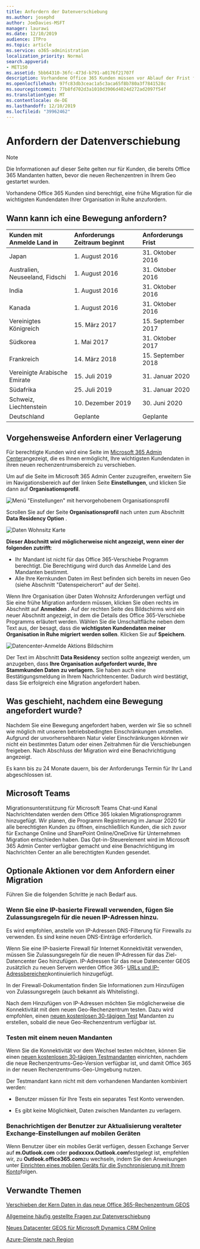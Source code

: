 ```yaml
---
title: Anfordern der Datenverschiebung
ms.author: josephd
author: JoeDavies-MSFT
manager: laurawi
ms.date: 12/10/2019
audience: ITPro
ms.topic: article
ms.service: o365-administration
localization_priority: Normal
search.appverid:
- MET150
ms.assetid: 5bb64310-36fc-473d-b791-a0176f21707f
description: Vorhandene Office 365 Kunden müssen vor Ablauf der Frist für Ihr Land eine Anforderung übermitteln, damit die Kundendaten ihrer teilnehmenden Office 365 Dienste in ihren neuen Geo verschoben werden.
ms.openlocfilehash: 97fc83db3ceac1a5c3aca65f8b780a3f7841528c
ms.sourcegitcommit: 77b8fd702d3a1010d3906d4024d272ad2097f54f
ms.translationtype: MT
ms.contentlocale: de-DE
ms.lasthandoff: 12/10/2019
ms.locfileid: "39962462"
---
```

# <a name="how-to-request-your-data-move"></a>Anfordern der Datenverschiebung

> [!NOTE]
> Die Informationen auf dieser Seite gelten nur für Kunden, die bereits Office 365 Mandanten hatten, bevor die neuen Rechenzentren in Ihrem Geo gestartet wurden. 
  
Vorhandene Office 365 Kunden sind berechtigt, eine frühe Migration für die wichtigsten Kundendaten Ihrer Organisation in Ruhe anzufordern.  
  
## <a name="when-can-i-request-a-move"></a>Wann kann ich eine Bewegung anfordern?

|**Kunden mit Anmelde Land in**|**Anforderungs Zeitraum beginnt**|**Anforderungs Frist**|
|:-----|:-----|:-----|
|Japan  <br/> |1. August 2016  <br/> |31. Oktober 2016  <br/> |
|Australien, Neuseeland, Fidschi  <br/> |1. August 2016  <br/> |31. Oktober 2016  <br/> |
|India  <br/> |1. August 2016  <br/> |31. Oktober 2016  <br/> |
|Kanada  <br/> |1. August 2016  <br/> |31. Oktober 2016  <br/> |
|Vereinigtes Königreich  <br/> |15. März 2017  <br/> |15. September 2017  <br/> |
|Südkorea  <br/> |1. Mai 2017  <br/> |31. Oktober 2017  <br/> |
|Frankreich  <br/> |14. März 2018  <br/> |15. September 2018  <br/> |
|Vereinigte Arabische Emirate  <br/> |15. Juli 2019  <br/> |31. Januar 2020  <br/> |
|Südafrika  <br/> |25. Juli 2019  <br/> |31. Januar 2020  <br/> |
|Schweiz, Liechtenstein  <br/> |10. Dezember 2019  <br/> |30. Juni 2020  <br/> |
|Deutschland  <br/> |Geplante  <br/> |Geplante  <br/> |
   
## <a name="how-to-request-a-move"></a>Vorgehensweise Anfordern einer Verlagerung

Für berechtigte Kunden wird eine Seite im [Microsoft 365 Admin Center](https://aka.ms/365admin)angezeigt, die es Ihnen ermöglicht, Ihre wichtigsten Kundendaten in ihren neuen rechenzentrumsbereich zu verschieben.  
  
Um auf die Seite im Microsoft 365 Admin Center zuzugreifen, erweitern Sie im Navigationsbereich auf der linken Seite **Einstellungen**, und klicken Sie dann auf **Organisationsprofil**.
  
![Menü "Einstellungen" mit hervorgehobenem Organisationsprofil](media/22799fac-32b4-4f79-ae60-3f6ffb7cfbd7.png)
  
Scrollen Sie auf der Seite **Organisationsprofil** nach unten zum Abschnitt **Data Residency Option** . 
  
![Daten Wohnsitz Karte](media/dataresidencyae.jpg)
  
**Dieser Abschnitt wird möglicherweise nicht angezeigt, wenn einer der folgenden zutrifft**:
- Ihr Mandant ist nicht für das Office 365-Verschiebe Programm berechtigt.  Die Berechtigung wird durch das Anmelde Land des Mandanten bestimmt.
- Alle Ihre Kernkunden Daten im Rest befinden sich bereits im neuen Geo (siehe Abschnitt "Datenspeicherort" auf der Seite). 
  
Wenn Ihre Organisation über Daten Wohnsitz Anforderungen verfügt und Sie eine frühe Migration anfordern müssen, klicken Sie oben rechts im Abschnitt auf **Anmelden** . Auf der rechten Seite des Bildschirms wird ein neuer Abschnitt angezeigt, in dem die Details des Office 365-Verschiebe Programms erläutert werden. Wählen Sie die Umschaltfläche neben dem Text aus, der besagt, dass die **wichtigsten Kundendaten meiner Organisation in Ruhe migriert werden sollen**. Klicken Sie auf **Speichern**.
  
![Datencenter-Anmelde Aktions Bildschirm](media/dataresidencyflyoutae.jpg)
  
Der Text im Abschnitt **Data Residency** section sollte angezeigt werden, um anzugeben, dass **Ihre Organisation aufgefordert wurde, Ihre Stammkunden Daten zu verlagern.** Sie haben auch eine Bestätigungsmeldung in Ihrem Nachrichtencenter. Dadurch wird bestätigt, dass Sie erfolgreich eine Migration angefordert haben. 


  
## <a name="what-happens-after-requesting-a-move"></a>Was geschieht, nachdem eine Bewegung angefordert wurde?

Nachdem Sie eine Bewegung angefordert haben, werden wir Sie so schnell wie möglich mit unseren betriebsbedingten Einschränkungen umstellen. Aufgrund der unvorhersehbaren Natur vieler Einschränkungen können wir nicht ein bestimmtes Datum oder einen Zeitrahmen für die Verschiebungen freigeben. Nach Abschluss der Migration wird eine Benachrichtigung angezeigt.
  
Es kann bis zu 24 Monate dauern, bis der Anforderungs Termin für Ihr Land abgeschlossen ist.
  
## <a name="microsoft-teams"></a>Microsoft Teams

Migrationsunterstützung für Microsoft Teams Chat-und Kanal Nachrichtendaten werden dem Office 365 lokalen Migrationsprogramm hinzugefügt.  Wir planen, die Programm Registrierung im Januar 2020 für alle berechtigten Kunden zu öffnen, einschließlich Kunden, die sich zuvor für Exchange Online und SharePoint Online/OneDrive für Unternehmen Migration entschieden haben.  Das Opt-in-Steuerelement wird im Microsoft 365 Admin Center verfügbar gemacht und eine Benachrichtigung im Nachrichten Center an alle berechtigten Kunden gesendet.   

## <a name="optional-actions-before-you-request-a-move"></a>Optionale Aktionen vor dem Anfordern einer Migration

Führen Sie die folgenden Schritte je nach Bedarf aus.
  
### <a name="if-you-use-an-ip-based-firewall-add-allow-rules-for-the-new-ip-addresses"></a>Wenn Sie eine IP-basierte Firewall verwenden, fügen Sie Zulassungsregeln für die neuen IP-Adressen hinzu.

Es wird empfohlen, anstelle von IP-Adressen DNS-Filterung für Firewalls zu verwenden. Es sind keine neuen DNS-Einträge erforderlich.
  
Wenn Sie eine IP-basierte Firewall für Internet Konnektivität verwenden, müssen Sie Zulassungsregeln für die neuen IP-Adressen für das Ziel-Datencenter Geo hinzufügen. IP-Adressen für das neue Datencenter GEOS zusätzlich zu neuen Servern werden Office 365- [URLs und IP-Adressbereichen](https://go.microsoft.com/fwlink/p/?LinkId=229631)kontinuierlich hinzugefügt.
  
In der Firewall-Dokumentation finden Sie Informationen zum Hinzufügen von Zulassungsregeln (auch bekannt als Whitelisting).
  
Nach dem Hinzufügen von IP-Adressen möchten Sie möglicherweise die Konnektivität mit dem neuen Geo-Rechenzentrum testen. Dazu wird empfohlen, einen [neuen kostenlosen 30-tägigen Test](https://go.microsoft.com/fwlink/?LinkId=522463) Mandanten zu erstellen, sobald die neue Geo-Rechenzentrum verfügbar ist. 
  
### <a name="test-using-a-new-tenant"></a>Testen mit einem neuen Mandanten

Wenn Sie die Konnektivität vor dem Wechsel testen möchten, können Sie einen [neuen kostenlosen 30-tägigen Testmandanten](https://go.microsoft.com/fwlink/?LinkId=522463) einrichten, nachdem die neue Rechenzentrums-Geo-Version verfügbar ist, und damit Office 365 in der neuen Rechenzentrums-Geo-Umgebung nutzen. 
  
Der Testmandant kann nicht mit dem vorhandenen Mandanten kombiniert werden:
  
- Benutzer müssen für Ihre Tests ein separates Test Konto verwenden.
    
- Es gibt keine Möglichkeit, Daten zwischen Mandanten zu verlagern.
    
### <a name="notify-users-to-update-out-of-date-exchange-settings-on-mobile-devices"></a>Benachrichtigen der Benutzer zur Aktualisierung veralteter Exchange-Einstellungen auf mobilen Geräten

Wenn Benutzer über ein mobiles Gerät verfügen, dessen Exchange Server auf **m.Outlook.com** oder **podxxxxx.Outlook.com**festgelegt ist, empfehlen wir, zu **Outlook.office365.com**zu wechseln, indem Sie den Anweisungen unter [Einrichten eines mobilen Geräts für die Synchronisierung mit Ihrem Konto](https://support.office.com/article/c9139caf-01ab-41a0-827c-3c06ee569ed3)folgen.

## <a name="related-topics"></a>Verwandte Themen

[Verschieben der Kern Daten in das neue Office 365-Rechenzentrum GEOS](moving-data-to-new-datacenter-geos.md)

[Allgemeine häufig gestellte Fragen zur Datenverschiebung](data-move-faq.md)

[Neues Datacenter GEOS für Microsoft Dynamics CRM Online](https://go.microsoft.com/fwlink/p/?Linkid=615924)
  
[Azure-Dienste nach Region](https://azure.microsoft.com/regions/)
  

